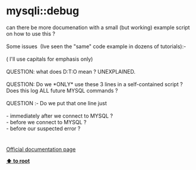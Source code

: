 # mysqli::debug




<div class="phpcode"><span class="html">
can there be more documenation with a small (but working) example script on how to use this ?<br><br>Some issues&#xA0; (Ive seen the &quot;same&quot; code example in dozens of tutorials):-<br><br>( I&apos;ll use capitals for emphasis only)<br><br>QUESTION: what does D:T:O mean ? UNEXPLAINED.<br><br>QUESTION: Do we *ONLY* use these 3 lines in a self-contained script ? Does this log ALL future MYSQL commands ?<br><br>QUESTION :- Do we put that one line just<br><br>- immediately after we connect to MYSQL ?<br>- before we connect to MYSQL ?<br>- before our suspected error ?</span>
</div>
  

#

[Official documentation page](https://www.php.net/manual/en/mysqli.debug.php)

**[⬆ to root](/)**